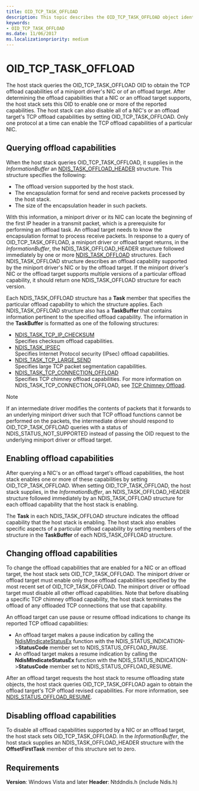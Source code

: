 ```yaml
---
title: OID_TCP_TASK_OFFLOAD
description: This topic describes the OID_TCP_TASK_OFFLOAD object identifier (OID).
keywords:
- OID_TCP_TASK_OFFLOAD
ms.date: 11/06/2017
ms.localizationpriority: medium
---
```


# OID_TCP_TASK_OFFLOAD

The host stack queries the OID_TCP_TASK_OFFLOAD OID to obtain the TCP offload capabilities of a miniport driver's NIC or of an offload target. After determining the offload capabilities that a NIC or an offload target supports, the host stack sets this OID to enable one or more of the reported capabilities. The host stack can also disable all of a NIC's or an offload target's TCP offload capabilities by setting OID_TCP_TASK_OFFLOAD. Only one protocol at a time can enable the TCP offload capabilities of a particular NIC.

## Querying offload capabilities

When the host stack queries OID_TCP_TASK_OFFLOAD, it supplies in the *InformationBuffer* an [NDIS_TASK_OFFLOAD_HEADER](/previous-versions/windows/hardware/network/ff559004(v=vs.85)) structure. This structure specifies the following:

- The offload version supported by the host stack.
- The encapsulation format for send and receive packets processed by the host stack.
- The size of the encapsulation header in such packets.

With this information, a miniport driver or its NIC can locate the beginning of the first IP header in a transmit packet, which is a prerequisite for performing an offload task. An offload target needs to know the encapsulation format to process receive packets. In response to a query of OID_TCP_TASK_OFFLOAD, a miniport driver or offload target returns, in the *InformationBuffer*, the NDIS_TASK_OFFLOAD_HEADER structure followed immediately by one or more [NDIS_TASK_OFFLOAD](/previous-versions/windows/hardware/network/ff558995(v=vs.85)) structures. Each NDIS_TASK_OFFLOAD structure describes an offload capability supported by the miniport driver's NIC or by the offload target. If the miniport driver's NIC or the offload target supports multiple versions of a particular offload capability, it should return one NDIS_TASK_OFFLOAD structure for each version.

Each NDIS_TASK_OFFLOAD structure has a **Task** member that specifies the particular offload capability to which the structure applies. Each NDIS_TASK_OFFLOAD structure also has a **TaskBuffer** that contains information pertinent to the specified offload capability. The information in the **TaskBuffer** is formatted as one of the following structures:

- [NDIS_TASK_TCP_IP_CHECKSUM](/previous-versions/windows/hardware/network/ff559004(v=vs.85))  
    Specifies checksum offload capabilities.
- [NDIS_TASK_IPSEC](/previous-versions/windows/hardware/network/ff558990(v=vs.85))  
    Specifies Internet Protocol security (IPsec) offload capabilities.
- [NDIS_TASK_TCP_LARGE_SEND](/previous-versions/windows/hardware/network/ff559008(v=vs.85))  
    Specifies large TCP packet segmentation capabilities.
- [NDIS_TASK_TCP_CONNECTION_OFFLOAD](/windows-hardware/drivers/ddi/ndischimney/ns-ndischimney-_ndis_tcp_connection_offload_parameters)  
    Specifies TCP chimney offload capabilities. For more information on NDIS_TASK_TCP_CONNECTION_OFFLOAD, see [TCP Chimney Offload](/previous-versions/windows/hardware/network/ndis-tcp-chimney-offload).

> [!NOTE]
> If an intermediate driver modifies the contents of packets that it forwards to an underlying miniport driver such that TCP offload functions cannot be performed on the packets, the intermediate driver should respond to OID_TCP_TASK_OFFLOAD queries with a status of NDIS_STATUS_NOT_SUPPORTED instead of passing the OID request to the underlying miniport driver or offload target.

## Enabling offload capabilities

After querying a NIC's or an offload target's offload capabilities, the host stack enables one or more of these capabilities by setting OID_TCP_TASK_OFFLOAD. When setting OID_TCP_TASK_OFFLOAD, the host stack supplies, in the *InformationBuffer*, an NDIS_TASK_OFFLOAD_HEADER structure followed immediately by an NDIS_TASK_OFFLOAD structure for each offload capability that the host stack is enabling.

The **Task** in each NDIS_TASK_OFFLOAD structure indicates the offload capability that the host stack is enabling. The host stack also enables specific aspects of a particular offload capability by setting members of the structure in the **TaskBuffer** of each NDIS_TASK_OFFLOAD structure.

## Changing offload capabilities 

To change the offload capabilities that are enabled for a NIC or an offload target, the host stack sets OID_TCP_TASK_OFFLOAD. The miniport driver or offload target must enable only those offload capabilities specified by the most recent set of OID_TCP_TASK_OFFLOAD. The miniport driver or offload target must disable all other offload capabilities. Note that before disabling a specific TCP chimney offload capability, the host stack terminates the offload of any offloaded TCP connections that use that capability.

An offload target can use pause or resume offload indications to change its reported TCP offload capabilities:

- An offload target makes a pause indication by calling the [NdisMIndicateStatusEx](/windows-hardware/drivers/ddi/ndis/nf-ndis-ndismindicatestatusex) function with the NDIS_STATUS_INDICATION->**StatusCode** member set to NDIS_STATUS_OFFLOAD_PAUSE.
- An offload target makes a resume indication by calling the **NdisMIndicateStatusEx** function with the NDIS_STATUS_INDICATION->**StatusCode** member set to NDIS_STATUS_OFFLOAD_RESUME.

After an offload target requests the host stack to resume offloading state objects, the host stack queries OID_TCP_TASK_OFFLOAD again to obtain the offload target's TCP offload revised capabilities. For more information, see [NDIS_STATUS_OFFLOAD_RESUME](./index.md).

## Disabling offload capabilities

To disable all offload capabilities supported by a NIC or an offload target, the host stack sets OID_TCP_TASK_OFFLOAD. In the *InformationBuffer*, the host stack supplies an NDIS_TASK_OFFLOAD_HEADER structure with the **OffsetFirstTask** member of this structure set to zero.

## Requirements

**Version**: Windows Vista and later
**Header**: Ntddndis.h (include Ndis.h)
